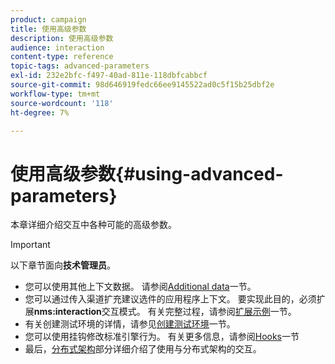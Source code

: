 ```yaml
---
product: campaign
title: 使用高级参数
description: 使用高级参数
audience: interaction
content-type: reference
topic-tags: advanced-parameters
exl-id: 232e2bfc-f497-40ad-811e-118dbfcabbcf
source-git-commit: 98d646919fedc66ee9145522ad0c5f15b25dbf2e
workflow-type: tm+mt
source-wordcount: '118'
ht-degree: 7%

---
```


# 使用高级参数{#using-advanced-parameters}

本章详细介绍交互中各种可能的高级参数。

>[!IMPORTANT]
>
>以下章节面向&#x200B;**技术管理员**。

* 您可以使用其他上下文数据。 请参阅[Additional data](../../interaction/using/additional-data.md)一节。
* 您可以通过传入渠道扩充建议选件的应用程序上下文。 要实现此目的，必须扩展&#x200B;**nms:interaction**&#x200B;交互模式。 有关完整过程，请参阅[扩展示例](../../interaction/using/extension-example.md)一节。
* 有关创建测试环境的详情，请参见[创建测试环境](../../interaction/using/creating-a-test-environment.md)一节。
* 您可以使用挂钩修改标准引擎行为。 有关更多信息，请参阅[Hooks](../../interaction/using/hooks.md)一节
* 最后，[分布式架构](../../interaction/using/distributed-architectures.md)部分详细介绍了使用与分布式架构的交互。
